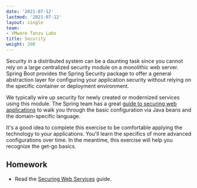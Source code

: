 ```yaml
---
date: '2021-07-12'
lastmod: '2021-07-12'
layout: single
team:
- VMware Tanzu Labs
title: Security
weight: 200
---
```


Security in a distributed system can be a daunting task since you cannot rely on a large centralized security module on a monolithic web server. Spring Boot provides the Spring Security package to offer a general abstraction layer for configuring your application security without relying on the specific container or deployment environment.

We typically wire up security for newly created or modernized services using this module. The Spring team has a great [guide to securing web applications](https://spring.io/guides/gs/securing-web/) to walk you through the basic configuration via Java beans and the domain-specific language. 

It's a good idea to complete this exercise to be comfortable applying the technology to your applications. You'll learn the specifics of more advanced configurations over time. In the meantime, this exercise will help you recognize the get-go basics.

## Homework

- Read the [Securing Web Services](https://spring.io/guides/gs/securing-web/) guide.
